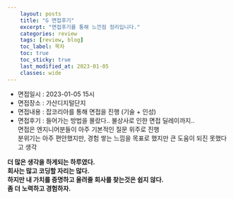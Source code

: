 ```yaml
---
    layout: posts
    title: "G 면접후기"
    excerpt: "면접후기를 통해 느낀점 정리입니다."
    categories: review
    tags: [review, blog]
    toc_label: 목차
    toc: true
    toc_sticky: true
    last_modified_at: 2023-01-05
    classes: wide
---
```


- 면접일시 : 2023-01-05 15시  
- 면접장소 : 가산디지털단지  
- 면접내용 : 잡코리아를 통해 면접을 진행 (기술 + 인성)  
- 면접후기 : 들어가는 방법을 몰랐다.. 불상사로 인한 면접 딜레이까지..    
면접은 엔지니어분들이 아주 기본적인 질문 위주로 진행  
분위기는 아주 편안했지만, 경험 쌓는 느낌을 목표로 했지만 큰 도움이 되진 못했다고 생각  

**더 많은 생각을 하게되는 하루였다.  
회사는 많고 코딩할 자리는 많다.  
하지만 내 가치를 증명하고 올려줄 회사를 찾는것은 쉽지 않다.  
좀 더 노력하고 경험하자.**